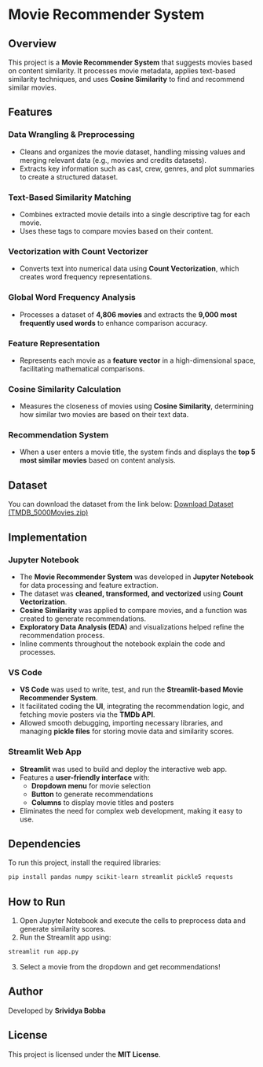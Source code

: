 # Movie Recommender System

## Overview
This project is a **Movie Recommender System** that suggests movies based on content similarity. It processes movie metadata, applies text-based similarity techniques, and uses **Cosine Similarity** to find and recommend similar movies.

## Features

### Data Wrangling & Preprocessing
- Cleans and organizes the movie dataset, handling missing values and merging relevant data (e.g., movies and credits datasets).
- Extracts key information such as cast, crew, genres, and plot summaries to create a structured dataset.

### Text-Based Similarity Matching
- Combines extracted movie details into a single descriptive tag for each movie.
- Uses these tags to compare movies based on their content.

### Vectorization with Count Vectorizer
- Converts text into numerical data using **Count Vectorization**, which creates word frequency representations.

### Global Word Frequency Analysis
- Processes a dataset of **4,806 movies** and extracts the **9,000 most frequently used words** to enhance comparison accuracy.

### Feature Representation
- Represents each movie as a **feature vector** in a high-dimensional space, facilitating mathematical comparisons.

### Cosine Similarity Calculation
- Measures the closeness of movies using **Cosine Similarity**, determining how similar two movies are based on their text data.

### Recommendation System
- When a user enters a movie title, the system finds and displays the **top 5 most similar movies** based on content analysis.

## Dataset
You can download the dataset from the link below:
[Download Dataset (TMDB_5000Movies.zip)](https://www.kaggle.com/datasets/tmdb/tmdb-movie-metadata)

## Implementation

### Jupyter Notebook
- The **Movie Recommender System** was developed in **Jupyter Notebook** for data processing and feature extraction.
- The dataset was **cleaned, transformed, and vectorized** using **Count Vectorization**.
- **Cosine Similarity** was applied to compare movies, and a function was created to generate recommendations.
- **Exploratory Data Analysis (EDA)** and visualizations helped refine the recommendation process.
- Inline comments throughout the notebook explain the code and processes.

### VS Code
- **VS Code** was used to write, test, and run the **Streamlit-based Movie Recommender System**.
- It facilitated coding the **UI**, integrating the recommendation logic, and fetching movie posters via the **TMDb API**.
- Allowed smooth debugging, importing necessary libraries, and managing **pickle files** for storing movie data and similarity scores.

### Streamlit Web App
- **Streamlit** was used to build and deploy the interactive web app.
- Features a **user-friendly interface** with:
  - **Dropdown menu** for movie selection
  - **Button** to generate recommendations
  - **Columns** to display movie titles and posters
- Eliminates the need for complex web development, making it easy to use.

## Dependencies
To run this project, install the required libraries:
```bash
pip install pandas numpy scikit-learn streamlit pickle5 requests
```

## How to Run
1. Open Jupyter Notebook and execute the cells to preprocess data and generate similarity scores.
2. Run the Streamlit app using:
```bash
streamlit run app.py
```
3. Select a movie from the dropdown and get recommendations!

## Author
Developed by **Srividya Bobba**

## License
This project is licensed under the **MIT License**.
